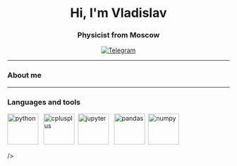 <div id="header" align="center">
  <h1>Hi, I'm Vladislav</h1>
  <h3>Physicist from Moscow</h3>
</div>
<div id="contacts" align="center">
  <a href="https://web.telegram.org/k/#@vwv_inc">
    <img src="https://img.shields.io/badge/Telegram-blue?style=for-the-badge&logo=telegram&logoColor=white" alt="Telegram"/>
  </a>
</div>

---

<h3>About me</h3>


---

<h3>Languages and tools</h3>
<div>
  <img src="https://cdn.jsdelivr.net/gh/devicons/devicon/icons/python/python-original-wordmark.svg" title="python" width="70" height="70"/> &nbsp;
  <img src="https://cdn.jsdelivr.net/gh/devicons/devicon/icons/cplusplus/cplusplus-original.svg" title="cplusplus" width="70" height="70"/>&nbsp;
  <img src="https://cdn.jsdelivr.net/gh/devicons/devicon/icons/jupyter/jupyter-original-wordmark.svg" title="jupyter" width="70" height="70"/> &nbsp;
  <img src="https://cdn.jsdelivr.net/gh/devicons/devicon/icons/pandas/pandas-original-wordmark.svg" title="pandas" width="70" height="70"/>&nbsp;
  <img src="https://cdn.jsdelivr.net/gh/devicons/devicon/icons/numpy/numpy-original-wordmark.svg" title="numpy" width="70" height="70"/>
  
  />
          
          
          

          
</div>
            
<!---          
### My stats:
[![GitHub Streak](http://github-readme-streak-stats.herokuapp.com?user=VladislavVoskoboinik&theme=dark&background=000000)](https://git.io/streak-stats)

[![Top Langs](https://github-readme-stats.vercel.app/api/top-langs/?username=VladislavVoskoboinik)](https://github.com/anuraghazra/github-readme-stats)

--->
<!---
VladislavVoskoboinik/VladislavVoskoboinik is a ✨ special ✨ repository because its `README.md` (this file) appears on your GitHub profile.
You can click the Preview link to take a look at your changes.
--->
